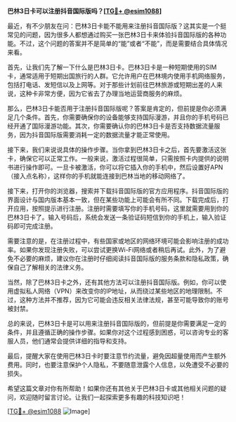 **巴林3日卡可以注册抖音国际版吗？[[TG💪+ @esim1088](https://t.me/s/esim1088)]**

最近，有不少朋友在问：巴林3日卡能不能用来注册抖音国际版？这其实是一个挺常见的问题，因为很多人都想通过购买一张巴林3日卡来体验抖音国际版的各种功能。不过，这个问题的答案并不是简单的“能”或者“不能”，而是需要结合具体情况来看。

首先，让我们先了解一下什么是巴林3日卡。巴林3日卡是一种短期使用的SIM卡，通常适用于短期出国旅行的人群。它允许用户在巴林境内使用手机网络服务，包括打电话、发短信以及上网等。对于那些计划前往巴林旅游或短期出差的人来说，这种卡非常方便，因为它省去了办理当地运营商服务的麻烦。

那么，巴林3日卡能否用于注册抖音国际版呢？答案是肯定的，但前提是你必须满足几个条件。首先，你需要确保你的设备能够支持国际漫游，并且你的手机号码已经开通了国际漫游功能。其次，你需要确认你的巴林3日卡是否支持数据流量服务，因为抖音国际版需要消耗一定的数据流量才能正常使用。

接下来，我们来说说具体的操作步骤。当你拿到巴林3日卡之后，首先要激活这张卡，确保它可以正常工作。一般来说，激活过程很简单，只需按照卡内提供的说明书进行操作即可。一旦卡被激活，你可以将它插入你的手机中，然后设置好APN（接入点名称），这样你的手机就能连接到巴林当地的移动网络了。

接下来，打开你的浏览器，搜索并下载抖音国际版的官方应用程序。抖音国际版的界面设计与国内版本基本一致，但在某些功能上可能会有所不同。下载完成后，打开应用，按照提示进行注册。注册时需要填写你的手机号码，这里就需要用到你的巴林3日卡了。输入号码后，系统会发送一条验证码短信到你的手机上，输入验证码即可完成注册。

需要注意的是，在注册过程中，有些国家或地区的网络环境可能会影响注册的成功率。如果你发现注册失败，可以尝试更换Wi-Fi网络或者稍后再试。此外，为了避免不必要的麻烦，建议你在注册时仔细阅读抖音国际版的服务条款和隐私政策，确保自己了解相关的法律义务。

当然，除了巴林3日卡之外，还有其他方法可以注册抖音国际版。例如，你可以使用虚拟私人网络（VPN）来改变你的IP地址，从而绕过某些地区的地理限制。不过，这种方法并不推荐，因为它可能会违反相关法律法规，甚至可能导致你的账号被封禁。

总的来说，巴林3日卡是可以用来注册抖音国际版的，但前提是你需要满足一定的条件，并且遵循正确的操作步骤。如果你对这个过程感到困惑，可以咨询专业的客服人员，他们通常会提供详细的指导和支持。

最后，提醒大家在使用巴林3日卡时要注意节约流量，避免因超量使用而产生额外费用。同时，也要注意保护个人隐私，不要随意泄露个人信息，以免遭受不必要的损失。

希望这篇文章对你有所帮助！如果你还有其他关于巴林3日卡或其他相关问题的疑问，欢迎随时留言讨论。让我们一起探索更多有趣的科技知识吧！

[[TG💪+ @esim1088](https://t.me/s/esim1088) ![Image](https://i.postimg.cc/4NQfJmqS/Snipaste-2025-05-13-00-14-12.png)]